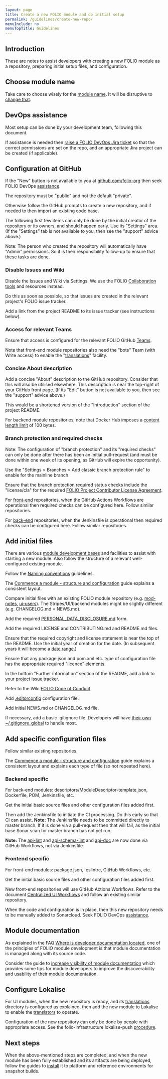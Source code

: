 ```yaml
---
layout: page
title: Create a new FOLIO module and do initial setup
permalink: /guidelines/create-new-repo/
menuInclude: no
menuTopTitle: Guidelines
---
```


## Introduction

These are notes to assist developers with creating a new FOLIO module as a repository,
preparing initial setup files, and configuration.

## Choose module name

Take care to choose wisely for the [module name](/guidelines/naming-conventions/#module-names). It will be disruptive to [change that](/guides/rename-module/).

## DevOps assistance

Most setup can be done by your development team, following this document.

If assistance is needed then [raise a FOLIO DevOps Jira ticket](/faqs/how-to-raise-devops-ticket/#general-folio-devops)
so that the correct permissions are set on the repo, and an appropriate Jira project can be created (if applicable).

## Configuration at GitHub

If the "New" button is not available to you at [github.com/folio-org](https://github.com/folio-org) then seek FOLIO DevOps [assistance](/faqs/how-to-raise-devops-ticket/).

The repository must be "public" and not the default "private".

Otherwise follow the GitHub prompts to create a new repository, and if needed to then import an existing code base.

The following first few items can only be done by the initial creator of the repository or its owners, and should happen early. Use its "Settings" area.
(If the "Settings" tab is not available to you, then see the "support" advice above.)

<div class="attention">
Note: The person who created the repository will automatically have "Admin" permissions.
So it is their responsibility follow-up to ensure that these tasks are done.
</div>

### Disable Issues and Wiki

Disable the Issues and Wiki via Settings. We use the FOLIO [Collaboration tools](/community/#collaboration-tools) and resources instead.

Do this as soon as possible, so that issues are created in the relevant project's FOLIO issue tracker.

Add a link from the project README to its issue tracker (see instructions below).

### Access for relevant Teams

Ensure that access is configured for the relevant FOLIO GitHub [Teams](https://github.com/orgs/folio-org/teams).

Note that front-end module repositories also need the "bots" Team (with Write access) to enable the "[translations](/guides/commence-a-module/#front-end-translations)" facility.

### Concise About description

Add a concise "About" description to the GitHub repository. Consider that this will also be utilised elsewhere. This description is near the top-right of your GitHub front page.
(If its "Edit" button is not available to you, then see the "support" advice above.)

This would be a shortened version of the "Introduction" section of the project README.

For backend module repositories, note that Docker Hub imposes a [content length limit](https://github.com/peter-evans/dockerhub-description#content-limits) of 100 bytes.

### Branch protection and required checks

Note: The configuration of "branch protection" and its "required checks" can only be done after there has been an initial pull-request (and must be done within one week of its opening, as GitHub will expire the opportunity).

Use the "Settings > Branches > Add classic branch protection rule" to enable for the mainline branch.

Ensure that the branch protection required status checks include the "license/cla" for the required [FOLIO Project Contributor License Agreement](/guidelines/cla-process/).

For [front-end](#add-specific-configuration-files) repositories, when the GitHub Actions Workflows are operational then required checks can be configured here. Follow similar repositories.

For [back-end](#add-specific-configuration-files) repositories, when the Jenkinsfile is operational then required checks can be configured here. Follow similar repositories.

## Add initial files

There are various [module development bases](/guides/#module-development-bases) and facilities to assist with starting a new module.
Also follow the structure of a relevant well-configured existing module.

Follow the [Naming conventions](/guidelines/naming-conventions/) guidelines.

The [Commence a module - structure and configuration](/guides/commence-a-module/) guide explains a consistent layout.

Compare initial files with an existing FOLIO module repository (e.g.
[mod-notes](https://github.com/folio-org/mod-notes),
[ui-users](https://github.com/folio-org/ui-users)).
The Stripes/UI/backend modules might be slightly different (e.g. CHANGELOG.md = NEWS.md).

Add the required [PERSONAL_DATA_DISCLOSURE.md](https://github.com/folio-org/personal-data-disclosure) form.

Add the required LICENSE and CONTRIBUTING.md and README.md files.

Ensure that the required copyright and license statement is near the top of the README.
Use the initial year of creation for the date.
(In subsequent years it will become a [date range](https://issues.folio.org/browse/FOLIO-1021).)

Ensure that any package.json and pom.xml etc. type of configuration file has the appropriate required "licence" elements.

In the bottom "Further information" section of the README, add a link to your project issue tracker.

Refer to the Wiki [FOLIO Code of Conduct](https://wiki.folio.org/display/COMMUNITY/FOLIO+Code+of+Conduct).

Add [.editorconfig](/faqs/how-to-use-editorconfig/) configuration file.

Add initial NEWS.md or CHANGELOG.md file.

If necessary, add a basic .gitignore file.
Developers will have [their own ~/.gitignore_global](/guides/developer-setup#use-gitignore) to handle most.

## Add specific configuration files

Follow similar existing repositories.

The [Commence a module - structure and configuration](/guides/commence-a-module/) guide explains a consistent layout and explains each type of file (so not repeated here).

### Backend specific

For back-end modules: descriptors/ModuleDescriptor-template.json, Dockerfile, POM, Jenkinsfile, etc.

Get the initial basic source files and other configuration files added first.

Then add the Jenkinsfile to initiate the CI processing.
Do this early so that CI can assist.
**Note:**
The Jenkinsfile needs to be committed directly to master branch.
If it is done via a pull-request then that will fail, as the initial base Sonar scan for master branch has not yet run.

**Note:** The [api-lint](/guides/api-lint/) and [api-schema-lint](/guides/describe-schema/) and [api-doc](/guides/api-doc/) are now done via GitHub Workflows, not via Jenkinsfile.

### Frontend specific

For front-end modules: package.json, .eslintrc, GitHub Workflows, etc.

Get the initial basic source files and other configuration files added first.

New front-end repositories will use GitHub Actions Workflows.
Refer to the document [Centralized UI Workflows](https://github.com/folio-org/.github/blob/master/README-UI.md)
and follow an existing similar repository.

When the code and configuration is in place, then this new repository needs to be manually added to Sonarcloud.
Seek FOLIO DevOps [assistance](/faqs/how-to-raise-devops-ticket/).

## Module documentation

As explained in the FAQ [Where is developer documentation located](/faqs/where-is-developer-documentation-located/), one of the principles of FOLIO module development is that module documentation is managed along with its source code.

Consider the guide to [increase visibility of module documentation](/guides/visibility-module-docs/)
which provides some tips for module developers to improve the discoverability and usability of their module documentation.

## Configure Lokalise

For UI modules, when the new repository is ready, and its [translations](/guides/commence-a-module/#front-end-translations) directory is configured as explained,
then add the new module to Lokalise to enable the [translators](/faqs/explain-i18n/) to operate.

Configuration of the new repository can only be done by people with appropriate access.
See the folio-infrastructure lokalise-push [procedure](https://github.com/folio-org-priv/folio-infrastructure/tree/master/lokalise-push).

## Next steps

When the above-mentioned steps are completed, and when the new module has been fully established and its artifacts are being deployed, follow the guides to [install](/faqs/how-to-install-new-module/) it to platform and reference environments for snapshot builds.

<div class="folio-spacer-content"></div>


